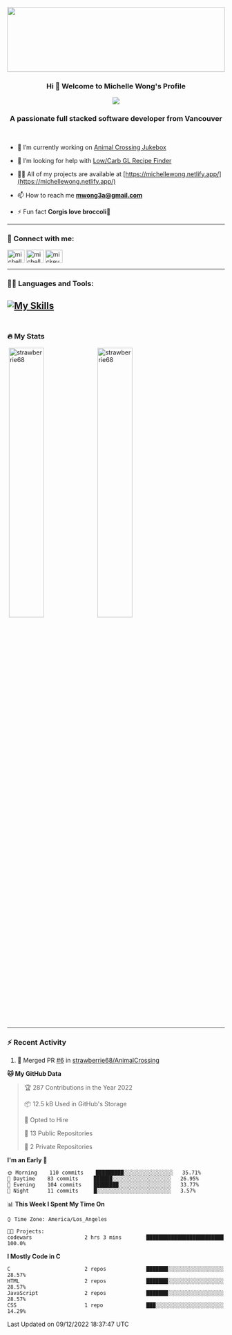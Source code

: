 <!--START_SECTION:readme-info-->
<img src="loop-space.gif" width="100%" height="150px">
<br>

<h3 align="center">
  Hi 👋 Welcome to Michelle Wong's Profile
</h3>
<p align="center"><img src="https://readme-typing-svg.demolab.com?font=Montserrat&size=27&pause=1000&color=F3408D&center=true&vCenter=true&width=500&lines=A+UX%2FUI+Designer;Full+Stacked+Software+Developer;Never+Stop+Learning;Learn+By+Doing%2C+And+by+Falling+Over">
  </p>
<h3 align="center">A passionate full stacked software developer from Vancouver</h3>
<br>

- 🔭 I’m currently working on [Animal Crossing Jukebox](https://strawberrie68.github.io/AnimalCrossing/index.html)

- 🤝 I’m looking for help with [Low/Carb GL Recipe Finder](https://github.com/strawberrie68/lowGL)

- 👨‍💻 All of my projects are available at [https://michellewong.netlify.app/](https://michellewong.netlify.app/)

- 📫 How to reach me **mwong3a@gmail.com**

- ⚡ Fun fact **Corgis love broccoli🥦**



---

<h3 align="left">📧 Connect with me:</h3>


<p align="left">
<a href="https://twitter.com/michell74811010" target="blank"><img align="center" src="https://raw.githubusercontent.com/rahuldkjain/github-profile-readme-generator/master/src/images/icons/Social/twitter.svg" alt="michell74811010" height="30" width="40" /></a>
<a href="https://linkedin.com/in/michelle-wong-yvr" target="blank"><img align="center" src="https://raw.githubusercontent.com/rahuldkjain/github-profile-readme-generator/master/src/images/icons/Social/linked-in-alt.svg" alt="michelle-wong-yvr" height="30" width="40" /></a>
<a href="https://dribbble.com/mickeyxxx" target="blank"><img align="center" src="https://raw.githubusercontent.com/rahuldkjain/github-profile-readme-generator/master/src/images/icons/Social/dribbble.svg" alt="mickeyxxx" height="30" width="40" /></a>
</p>

---
<h3 align="left">👩‍💻 Languages and Tools:</h3>


[![My Skills](https://skillicons.dev/icons?i=xd,autocad,git,html,js,py,nodejs,mongodb,css,vscode,r,express,figma,github,bootstrap&theme=dark)](https://skillicons.dev)
<br>
<br>
---
### 🔥 My Stats

<p>&nbsp;<img align="center" src="https://github-readme-stats.vercel.app/api?username=strawberrie68&show_icons=true&locale=en&theme=radical" width="40%" min-width="400px" alt="strawberrie68" />    <img align="center" src="https://github-readme-streak-stats.herokuapp.com/?user=strawberrie68&theme=radical" alt="strawberrie68" width="40%" min-width="400px"/></p>


<!--START_SECTION_PROFILE_VIEWS:readme-info-->
<!--END_SECTION_PROFILE_VIEWS:readme-info-->

<!--START_SECTION_LINES_OF_CODE:readme-info-->
<!--END_SECTION_LINES_OF_CODE:readme-info-->

<!--START_CONTRIBUTIONS:readme-info-->
<!--END_CONTRIBUTIONS:readme-info-->

<!--START_SECTION_DAILY_COMMIT:readme-info-->
<!--END_SECTION_DAILY_COMMIT:readme-info-->

<!--START_SECTION_WEEKLY_COMMIT:readme-info-->
<!--END_SECTION_WEEKLY_COMMIT:readme-info-->

<!--START_SECTION_LANGUAGE:readme-info-->
<!--END_SECTION_LANGUAGE:readme-info-->


<!--END_SECTION:readme-info-->
---
### :zap: Recent Activity

<!--START_SECTION:activity-->
1. 🎉 Merged PR [#6](https://github.com/strawberrie68/AnimalCrossing/pull/6) in [strawberrie68/AnimalCrossing](https://github.com/strawberrie68/AnimalCrossing)

<!--END_SECTION:activity-->

<!--START_SECTION:waka-->
**🐱 My GitHub Data** 

> 🏆 287 Contributions in the Year 2022
 > 
> 📦 12.5 kB Used in GitHub's Storage 
 > 
> 💼 Opted to Hire
 > 
> 📜 13 Public Repositories 
 > 
> 🔑 2 Private Repositories  
 > 
**I'm an Early 🐤** 

```text
🌞 Morning    110 commits    █████████░░░░░░░░░░░░░░░░   35.71% 
🌆 Daytime    83 commits     ██████░░░░░░░░░░░░░░░░░░░   26.95% 
🌃 Evening    104 commits    ████████░░░░░░░░░░░░░░░░░   33.77% 
🌙 Night      11 commits     █░░░░░░░░░░░░░░░░░░░░░░░░   3.57%

```


📊 **This Week I Spent My Time On** 

```text
⌚︎ Time Zone: America/Los_Angeles

🐱‍💻 Projects: 
codewars                 2 hrs 3 mins        █████████████████████████   100.0%

```

**I Mostly Code in C** 

```text
C                        2 repos             ███████░░░░░░░░░░░░░░░░░░   28.57% 
HTML                     2 repos             ███████░░░░░░░░░░░░░░░░░░   28.57% 
JavaScript               2 repos             ███████░░░░░░░░░░░░░░░░░░   28.57% 
CSS                      1 repo              ███░░░░░░░░░░░░░░░░░░░░░░   14.29%

```



 Last Updated on 09/12/2022 18:37:47 UTC
<!--END_SECTION:waka-->
<!--START_SECTION:activity-->

<!--END_SECTION:activity-->


